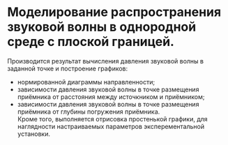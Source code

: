 # Моделирование распространения звуковой волны в однородной среде с плоской границей.
Производится результат вычисления давления звуковой волны в заданной точке и построение графиков:
-   нормированной диаграммы направленности;
-   зависимости давления звуковой волны в точке размещения приёмника от расстояния между источкником и приёмником;
-   зависимости давления звуковой волны в точке размещения приёмника от глубины погружения приёмника.
<br/>Кроме того, выполняется отрисовка простенькой графики, для наглядности настраиваемых параметров эксперементальной установки.
